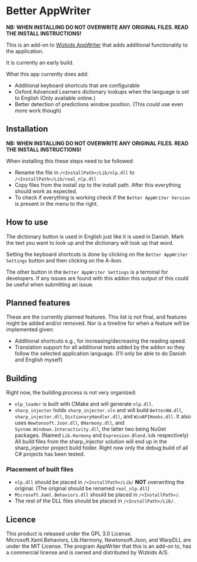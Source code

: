 # Better AppWriter

**NB: WHEN INSTALLING DO NOT OVERWRITE ANY ORIGINAL FILES. READ THE INSTALL INSTRUCTIONS!**

This is an add-on to [Wizkids AppWriter](https://www.wizkids.dk/downloads/) that adds additional functionality to the application.

It is currently an early build.

What this app currently does add:

- Additional keyboard shortcuts that are configurable
- Oxford Advanced Learners dictionary lookups when the language is set to English (Only available online.)
- Better detection of predictions window position. (This could use even more work though)

## Installation

**NB: WHEN INSTALLING DO NOT OVERWRITE ANY ORIGINAL FILES. READ THE INSTALL INSTRUCTIONS!**

When installing this these steps need to be followed:

- Rename the file in `/<InstallPath>/Lib/nlp.dll` to `/<InstallPath>/Lib/real_nlp.dll`
- Copy files from the install zip to the install path. After this everything should work as expected.
- To check if everything is working check if the `Better AppWriter Version` is present in the menu to the right.

## How to use

The dictionary button is used in English just like it is used in Danish. Mark the text you want to look up and the dictionary will look up that word.

Setting the keyboard shortcuts is done by clicking on the `Better AppWriter Settings` button and then clicking on the A-ikon.

The other button in the `Better AppWriter Settings` is a terminal for developers. If any issues are found with this addon this output of this could be useful when submitting an issue.

## Planned features

These are the currently planned features. This list is not final, and features might be added and/or removed. Nor is a timeline for when a feature will be implemented given:

- Additional shortcuts e.g., for increasing/decreasing the reading speed.
- Translation support for all additional texts added by the addon so they follow the selected application language. (I'll only be able to do Danish and English myself)

## Building

Right now, the building process is not very organized:

- `nlp_loader` is built with CMake and will generate `nlp.dll`.
- `sharp_injector` holds `sharp_injector.sln` and will build `BetterAW.dll`, `sharp_injector.dll`, `DictionaryHandler.dll`, and `WinAPIHooks.dll`. It also uses `Newtonsoft.Json.dll`, `0Harmony.dll`, and `System.Windows.Interactivity.dll`, the latter two being NuGet packages. (Named `Lib.Harmony` and `Expression.Blend.Sdk` respectively) All build files from the sharp_injector solution will end up in the sharp_injector project build folder. Right now only the debug build of all C# projects has been tested.

### Placement of built files

- `nlp.dll` should be placed in `/<InstallPath>/Lib/` **NOT** overwriting the original. (The original should be renamed `real_nlp.dll`)
- `Microsoft.Xaml.Behaviors.dll` should be placed in `/<InstallPath>/`.
- The rest of the DLL files should be placed in `/<InstallPath>/Lib/`.

## Licence

This product is released under the GPL 3.0 License. Microsoft.Xaml.Behaviors, Lib.Harmony, Newtonsoft.Json, and WarpDLL are under the MIT License. The program AppWriter that this is an add-on to, has a commercial license and is owned and distributed by Wizkids A/S.
